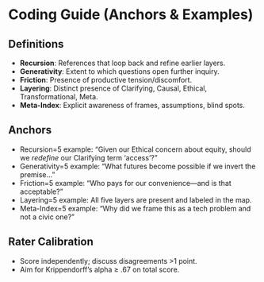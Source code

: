 # Coding Guide (Anchors & Examples)

## Definitions
- **Recursion**: References that loop back and refine earlier layers.
- **Generativity**: Extent to which questions open further inquiry.
- **Friction**: Presence of productive tension/discomfort.
- **Layering**: Distinct presence of Clarifying, Causal, Ethical, Transformational, Meta.
- **Meta-Index**: Explicit awareness of frames, assumptions, blind spots.

## Anchors
- Recursion=5 example: “Given our Ethical concern about equity, should we *redefine* our Clarifying term ‘access’?”
- Generativity=5 example: “What futures become possible if we invert the premise…”
- Friction=5 example: “Who pays for our convenience—and is that acceptable?”
- Layering=5 example: All five layers are present and labeled in the map.
- Meta-Index=5 example: “Why did we frame this as a tech problem and not a civic one?”

## Rater Calibration
- Score independently; discuss disagreements >1 point.
- Aim for Krippendorff’s alpha ≥ .67 on total score.
